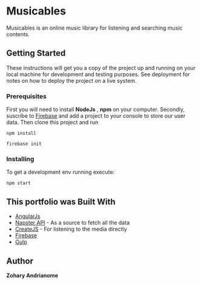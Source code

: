 # Musicables

Musicables is an online music library for listening and searching music contents.

## Getting Started

These instructions will get you a copy of the project up and running on your local machine for development and testing purposes. See deployment for notes on how to deploy the project on a live system.

### Prerequisites

First you will need to install **NodeJs** , **npm** on your computer.
Secondly, suscribe to [Firebase](https://firebase.google.com/) and add a project to your console to store our user data.
Then clone this project and run

```
npm install

firebase init
```

### Installing

To get a development env running execute:

```
npm start
```

## This portfolio was Built With

* [AngularJs](https://angularjs.org/)
* [Napster API](https://developer.napster.com/api/v2.2#overview) - As a source to fetch all the data
* [CreateJS](https://createjs.com/getting-started/soundjsf) - For listening to the media directly
* [Firebase](https://firebase.google.com/) 
* [Gulp](https://gulpjs.com/) 

## Author

**Zohary Andrianome**